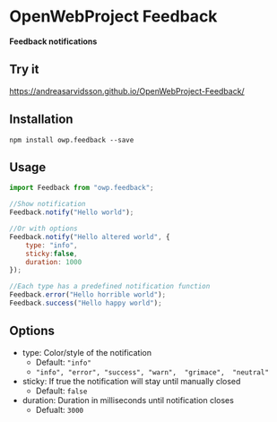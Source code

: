 # OpenWebProject Feedback

**Feedback notifications**

## Try it
https://andreasarvidsson.github.io/OpenWebProject-Feedback/

## Installation
`npm install owp.feedback --save`

## Usage
```javascript
import Feedback from "owp.feedback";

//Show notification
Feedback.notify("Hello world");

//Or with options
Feedback.notify("Hello altered world", {
    type: "info",
    sticky:false,   
    duration: 1000
});

//Each type has a predefined notification function
Feedback.error("Hello horrible world");
Feedback.success("Hello happy world");
```

## Options
* type: Color/style of the notification
    - Default: `"info"`
    - `"info", "error", "success", "warn",  "grimace",  "neutral"`
* sticky: If true the notification will stay until manually closed
    - Default: `false`
* duration: Duration in milliseconds until notification closes
    - Defualt: `3000`

